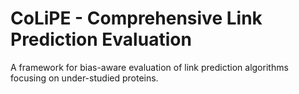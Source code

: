 # CoLiPE - Comprehensive Link Prediction Evaluation
A framework for bias-aware evaluation of link prediction algorithms focusing on under-studied proteins. 

